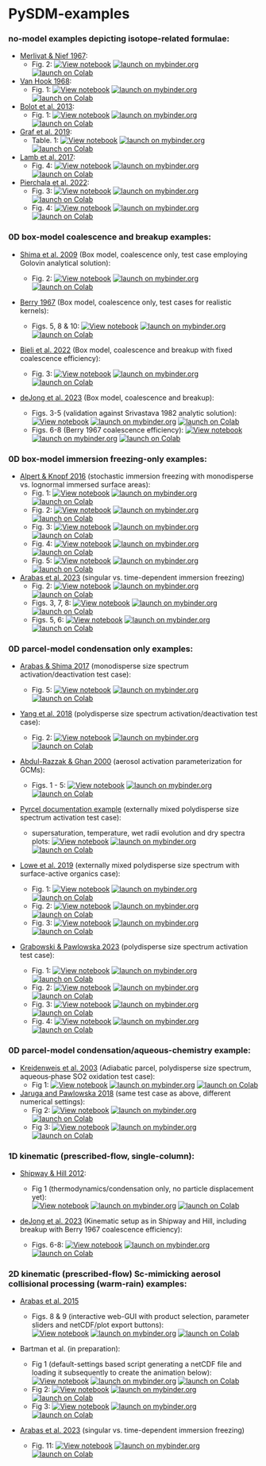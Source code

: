
# PySDM-examples

### no-model examples depicting isotope-related formulae:
- [Merlivat & Nief 1967](https://doi.org/10.3402/tellusa.v19i1.9756):
  - Fig. 2:
      [![View notebook](https://img.shields.io/static/v1?label=render%20on&logo=github&color=87ce3e&message=GitHub)](https://github.com/open-atmos/PySDM/blob/main/examples/PySDM_examples/Merlivat_and_Nief_1967/fig_2.ipynb)
      [![launch on mybinder.org](https://mybinder.org/badge_logo.svg)](https://mybinder.org/v2/gh/open-atmos/PySDM.git/main?urlpath=lab/tree/examples/PySDM_examples/Merlivat_and_Nief_1967/fig_2.ipynb)
      [![launch on Colab](https://colab.research.google.com/assets/colab-badge.svg)](https://colab.research.google.com/github/open-atmos/PySDM/blob/main/examples/PySDM_examples/Merlivat_and_Nief_1967/fig_2.ipynb)    
- [Van Hook 1968](https://doi.org/10.1021/j100850a028):
  - Fig. 1:
      [![View notebook](https://img.shields.io/static/v1?label=render%20on&logo=github&color=87ce3e&message=GitHub)](https://github.com/open-atmos/PySDM/blob/main/examples/PySDM_examples/Van_Hook_1968/fig_1.ipynb)
      [![launch on mybinder.org](https://mybinder.org/badge_logo.svg)](https://mybinder.org/v2/gh/open-atmos/PySDM.git/main?urlpath=lab/tree/examples/PySDM_examples/Van_Hook_1968/fig_1.ipynb)
      [![launch on Colab](https://colab.research.google.com/assets/colab-badge.svg)](https://colab.research.google.com/github/open-atmos/PySDM/blob/main/examples/PySDM_examples/Van_Hook_1968/fig_1.ipynb)    
- [Bolot et al. 2013](http://doi.org/10.5194/acp-13-7903-2013):
  - Fig. 1:
      [![View notebook](https://img.shields.io/static/v1?label=render%20on&logo=github&color=87ce3e&message=GitHub)](https://github.com/open-atmos/PySDM/blob/main/examples/PySDM_examples/Bolot_et_al_2013/fig_1.ipynb)
      [![launch on mybinder.org](https://mybinder.org/badge_logo.svg)](https://mybinder.org/v2/gh/open-atmos/PySDM.git/main?urlpath=lab/tree/examples/PySDM_examples/Bolot_et_al_2013/fig_1.ipynb)
      [![launch on Colab](https://colab.research.google.com/assets/colab-badge.svg)](https://colab.research.google.com/github/open-atmos/PySDM/blob/main/examples/PySDM_examples/Bolot_et_al_2013/fig_1.ipynb)    
- [Graf et al. 2019](https://doi.org/10.5194/acp-19-747-2019):
  - Table. 1:
      [![View notebook](https://img.shields.io/static/v1?label=render%20on&logo=github&color=87ce3e&message=GitHub)](https://github.com/open-atmos/PySDM/blob/main/examples/PySDM_examples/Graf_et_al_2019/Table_1.ipynb)
      [![launch on mybinder.org](https://mybinder.org/badge_logo.svg)](https://mybinder.org/v2/gh/open-atmos/PySDM.git/main?urlpath=lab/tree/examples/PySDM_examples/Graf_et_al_2019/Table_1.ipynb)
      [![launch on Colab](https://colab.research.google.com/assets/colab-badge.svg)](https://colab.research.google.com/github/open-atmos/PySDM/blob/main/examples/PySDM_examples/Graf_et_al_2019/Table_1.ipynb)    
- [Lamb et al. 2017](https://doi.org/10.1073/pnas.1618374114):
  - Fig. 4:
      [![View notebook](https://img.shields.io/static/v1?label=render%20on&logo=github&color=87ce3e&message=GitHub)](https://github.com/open-atmos/PySDM/blob/main/examples/PySDM_examples/Lamb_et_al_2017/Fig_4.ipynb)
      [![launch on mybinder.org](https://mybinder.org/badge_logo.svg)](https://mybinder.org/v2/gh/open-atmos/PySDM.git/main?urlpath=lab/tree/examples/PySDM_examples/Lamb_et_al_2017/Fig_4.ipynb)
      [![launch on Colab](https://colab.research.google.com/assets/colab-badge.svg)](https://colab.research.google.com/github/open-atmos/PySDM/blob/main/examples/PySDM_examples/Graf_et_al_2019/Lamb_et_al_2017/Fig_4.ipynb)    
- [Pierchala et al. 2022](https://doi.org/10.1016/j.gca.2022.01.020):
  - Fig. 3:
      [![View notebook](https://img.shields.io/static/v1?label=render%20on&logo=github&color=87ce3e&message=GitHub)](https://github.com/open-atmos/PySDM/blob/main/examples/PySDM_examples/Pierchala_et_al_2022/fig_3.ipynb)
      [![launch on mybinder.org](https://mybinder.org/badge_logo.svg)](https://mybinder.org/v2/gh/open-atmos/PySDM.git/main?urlpath=lab/tree/examples/PySDM_examples/Pierchala_et_al_2022/fig_3.ipynb)
      [![launch on Colab](https://colab.research.google.com/assets/colab-badge.svg)](https://colab.research.google.com/github/open-atmos/PySDM/blob/main/examples/PySDM_examples/Pierchala_et_al_2022/fig_3.ipynb)    
  - Fig. 4:
      [![View notebook](https://img.shields.io/static/v1?label=render%20on&logo=github&color=87ce3e&message=GitHub)](https://github.com/open-atmos/PySDM/blob/main/examples/PySDM_examples/Pierchala_et_al_2022/fig_4.ipynb)
      [![launch on mybinder.org](https://mybinder.org/badge_logo.svg)](https://mybinder.org/v2/gh/open-atmos/PySDM.git/main?urlpath=lab/tree/examples/PySDM_examples/Pierchala_et_al_2022/fig_4.ipynb)
      [![launch on Colab](https://colab.research.google.com/assets/colab-badge.svg)](https://colab.research.google.com/github/open-atmos/PySDM/blob/main/examples/PySDM_examples/Pierchala_et_al_2022/fig_4.ipynb)    

### 0D box-model coalescence and breakup examples:
- [Shima et al. 2009](http://doi.org/10.1002/qj.441) (Box model, coalescence only, test case employing Golovin analytical solution):
    - Fig. 2:
      [![View notebook](https://img.shields.io/static/v1?label=render%20on&logo=github&color=87ce3e&message=GitHub)](https://github.com/open-atmos/PySDM/blob/main/examples/PySDM_examples/Shima_et_al_2009/fig_2.ipynb)
      [![launch on mybinder.org](https://mybinder.org/badge_logo.svg)](https://mybinder.org/v2/gh/open-atmos/PySDM.git/main?urlpath=lab/tree/examples/PySDM_examples/Shima_et_al_2009/fig_2.ipynb)
      [![launch on Colab](https://colab.research.google.com/assets/colab-badge.svg)](https://colab.research.google.com/github/open-atmos/PySDM/blob/main/examples/PySDM_examples/Shima_et_al_2009/fig_2.ipynb)    

- [Berry 1967](https://doi.org/10.1175/1520-0469(1967)024<0688:CDGBC>2.0.CO;2) (Box model, coalescence only, test cases for realistic kernels):
    - Figs. 5, 8 & 10:
      [![View notebook](https://img.shields.io/static/v1?label=render%20on&logo=github&color=87ce3e&message=GitHub)](https://github.com/open-atmos/PySDM/blob/main/examples/PySDM_examples/Berry_1967/figs_5_8_10.ipynb)
      [![launch on mybinder.org](https://mybinder.org/badge_logo.svg)](https://mybinder.org/v2/gh/open-atmos/PySDM.git/main?urlpath=lab/tree/examples/PySDM_examples/Berry_1967/figs_5_8_10.ipynb)
     [![launch on Colab](https://colab.research.google.com/assets/colab-badge.svg)](https://colab.research.google.com/github/open-atmos/PySDM/blob/main/examples/PySDM_examples/Berry_1967/figs_5_8_10.ipynb)

- [Bieli et al. 2022](https://doi.org/10.1029/2022MS002994) (Box model, coalescence and breakup with fixed coalescence efficiency):
    - Fig. 3:
      [![View notebook](https://img.shields.io/static/v1?label=render%20on&logo=github&color=87ce3e&message=GitHub)](https://github.com/open-atmos/PySDM/blob/main/examples/PySDM_examples/Bieli_et_al_2022/make_fig_3.ipynb)
      [![launch on mybinder.org](https://mybinder.org/badge_logo.svg)](https://mybinder.org/v2/gh/open-atmos/PySDM.git/main?urlpath=lab/tree/examples/PySDM_examples/Bieli_et_al_2022/make_fig_3.ipynb)
      [![launch on Colab](https://colab.research.google.com/assets/colab-badge.svg)](https://colab.research.google.com/github/open-atmos/PySDM/blob/main/examples/PySDM_examples/Bieli_et_al_2022/make_fig_3.ipynb)

- [deJong et al. 2023](https://doi.org/10.5194/gmd-16-4193-2023) (Box model, coalescence and breakup):
    - Figs. 3-5 (validation against Srivastava 1982 analytic solution):
      [![View notebook](https://img.shields.io/static/v1?label=render%20on&logo=github&color=87ce3e&message=GitHub)](https://github.com/open-atmos/PySDM/blob/main/examples/PySDM_examples/deJong_Mackay_at_al_2023/figs_3_4_5.ipynb)
      [![launch on mybinder.org](https://mybinder.org/badge_logo.svg)](https://mybinder.org/v2/gh/open-atmos/PySDM.git/main?urlpath=lab/tree/examples/PySDM_examples/deJong_Mackay_et_al_2023/figs_3_4_5.ipynb)
      [![launch on Colab](https://colab.research.google.com/assets/colab-badge.svg)](https://colab.research.google.com/github/open-atmos/PySDM/blob/main/examples/PySDM_examples/deJong_Mackay_et_al_2023/figs_3_4_5.ipynb)
    - Figs. 6-8 (Berry 1967 coalescence efficiency):
      [![View notebook](https://img.shields.io/static/v1?label=render%20on&logo=github&color=87ce3e&message=GitHub)](https://github.com/open-atmos/PySDM/blob/main/examples/PySDM_examples/deJong_Mackay_at_al_2023/figs_6_7_8.ipynb)
      [![launch on mybinder.org](https://mybinder.org/badge_logo.svg)](https://mybinder.org/v2/gh/open-atmos/PySDM.git/main?urlpath=lab/tree/examples/PySDM_examples/deJong_Mackay_et_al_2023/figs_6_7_8.ipynb)
      [![launch on Colab](https://colab.research.google.com/assets/colab-badge.svg)](https://colab.research.google.com/github/open-atmos/PySDM/blob/main/examples/PySDM_examples/deJong_Mackay_et_al_2023/figs_6_7_8.ipynb)

### 0D box-model immersion freezing-only examples:
- [Alpert & Knopf 2016](https://doi.org/10.5194/acp-16-2083-2016) (stochastic immersion freezing with monodisperse vs. lognormal immersed surface areas):
  - Fig. 1:
      [![View notebook](https://img.shields.io/static/v1?label=render%20on&logo=github&color=87ce3e&message=GitHub)](https://github.com/open-atmos/PySDM/blob/main/examples/PySDM_examples/Alpert_and_Knopf_2016/fig_1.ipynb)
      [![launch on mybinder.org](https://mybinder.org/badge_logo.svg)](https://mybinder.org/v2/gh/open-atmos/PySDM.git/main?urlpath=lab/tree/examples/PySDM_examples/Alpert_and_Knopf_2016/fig_1.ipynb)
      [![launch on Colab](https://colab.research.google.com/assets/colab-badge.svg)](https://colab.research.google.com/github/open-atmos/PySDM/blob/main/examples/PySDM_examples/Alpert_and_Knopf_2016/fig_1.ipynb)    
  - Fig. 2:
      [![View notebook](https://img.shields.io/static/v1?label=render%20on&logo=github&color=87ce3e&message=GitHub)](https://github.com/open-atmos/PySDM/blob/main/examples/PySDM_examples/Alpert_and_Knopf_2016/fig_2.ipynb)
      [![launch on mybinder.org](https://mybinder.org/badge_logo.svg)](https://mybinder.org/v2/gh/open-atmos/PySDM.git/main?urlpath=lab/tree/examples/PySDM_examples/Alpert_and_Knopf_2016/fig_2.ipynb)
      [![launch on Colab](https://colab.research.google.com/assets/colab-badge.svg)](https://colab.research.google.com/github/open-atmos/PySDM/blob/main/examples/PySDM_examples/Alpert_and_Knopf_2016/fig_2.ipynb)    
  - Fig. 3:
      [![View notebook](https://img.shields.io/static/v1?label=render%20on&logo=github&color=87ce3e&message=GitHub)](https://github.com/open-atmos/PySDM/blob/main/examples/PySDM_examples/Alpert_and_Knopf_2016/fig_3.ipynb)
      [![launch on mybinder.org](https://mybinder.org/badge_logo.svg)](https://mybinder.org/v2/gh/open-atmos/PySDM.git/main?urlpath=lab/tree/examples/PySDM_examples/Alpert_and_Knopf_2016/fig_3.ipynb)
      [![launch on Colab](https://colab.research.google.com/assets/colab-badge.svg)](https://colab.research.google.com/github/open-atmos/PySDM/blob/main/examples/PySDM_examples/Alpert_and_Knopf_2016/fig_3.ipynb)    
  - Fig. 4: 
      [![View notebook](https://img.shields.io/static/v1?label=render%20on&logo=github&color=87ce3e&message=GitHub)](https://github.com/open-atmos/PySDM/blob/main/examples/PySDM_examples/Alpert_and_Knopf_2016/fig_4.ipynb)
      [![launch on mybinder.org](https://mybinder.org/badge_logo.svg)](https://mybinder.org/v2/gh/open-atmos/PySDM.git/main?urlpath=lab/tree/examples/PySDM_examples/Alpert_and_Knopf_2016/fig_4.ipynb)
      [![launch on Colab](https://colab.research.google.com/assets/colab-badge.svg)](https://colab.research.google.com/github/open-atmos/PySDM/blob/main/examples/PySDM_examples/Alpert_and_Knopf_2016/fig_4.ipynb)    
  - Fig. 5:
      [![View notebook](https://img.shields.io/static/v1?label=render%20on&logo=github&color=87ce3e&message=GitHub)](https://github.com/open-atmos/PySDM/blob/main/examples/PySDM_examples/Alpert_and_Knopf_2016/fig_5.ipynb)
      [![launch on mybinder.org](https://mybinder.org/badge_logo.svg)](https://mybinder.org/v2/gh/open-atmos/PySDM.git/main?urlpath=lab/tree/examples/PySDM_examples/Alpert_and_Knopf_2016/fig_5.ipynb)
      [![launch on Colab](https://colab.research.google.com/assets/colab-badge.svg)](https://colab.research.google.com/github/open-atmos/PySDM/blob/main/examples/PySDM_examples/Alpert_and_Knopf_2016/fig_5.ipynb)    
- [Arabas et al. 2023](https://doi.org/10.48550/arXiv.2308.05015) (singular vs. time-dependent immersion freezing)
  - Fig. 2:
      [![View notebook](https://img.shields.io/static/v1?label=render%20on&logo=github&color=87ce3e&message=GitHub)](https://github.com/open-atmos/PySDM/blob/main/examples/PySDM_examples/Arabas_et_al_2023/fig_2.ipynb)
      [![launch on mybinder.org](https://mybinder.org/badge_logo.svg)](https://mybinder.org/v2/gh/open-atmos/PySDM.git/main?urlpath=lab/tree/examples/PySDM_examples/Arabas_et_al_2023/fig_2.ipynb)
      [![launch on Colab](https://colab.research.google.com/assets/colab-badge.svg)](https://colab.research.google.com/github/open-atmos/PySDM/blob/main/examples/PySDM_examples/Arabas_et_al_2023/fig_2.ipynb)    
  - Figs. 3, 7, 8:
      [![View notebook](https://img.shields.io/static/v1?label=render%20on&logo=github&color=87ce3e&message=GitHub)](https://github.com/open-atmos/PySDM/blob/main/examples/PySDM_examples/Arabas_et_al_2023/figs_3_and_7_and_8.ipynb)
      [![launch on mybinder.org](https://mybinder.org/badge_logo.svg)](https://mybinder.org/v2/gh/open-atmos/PySDM.git/main?urlpath=lab/tree/examples/PySDM_examples/Arabas_et_al_2023/figs_3_and_7_and_8.ipynb)
      [![launch on Colab](https://colab.research.google.com/assets/colab-badge.svg)](https://colab.research.google.com/github/open-atmos/PySDM/blob/main/examples/PySDM_examples/Arabas_et_al_2023/figs_3_and_7_and_8.ipynb)    
  - Figs. 5, 6:
      [![View notebook](https://img.shields.io/static/v1?label=render%20on&logo=github&color=87ce3e&message=GitHub)](https://github.com/open-atmos/PySDM/blob/main/examples/PySDM_examples/Arabas_et_al_2023/figs_5_and_6.ipynb)
      [![launch on mybinder.org](https://mybinder.org/badge_logo.svg)](https://mybinder.org/v2/gh/open-atmos/PySDM.git/main?urlpath=lab/tree/examples/PySDM_examples/Arabas_et_al_2023/figs_5_and_6.ipynb)
      [![launch on Colab](https://colab.research.google.com/assets/colab-badge.svg)](https://colab.research.google.com/github/open-atmos/PySDM/blob/main/examples/PySDM_examples/Arabas_et_al_2023/figs_5_and_6.ipynb)    
  
### 0D parcel-model condensation only examples:
- [Arabas & Shima 2017](http://dx.doi.org/10.5194/npg-24-535-2017) (monodisperse size spectrum activation/deactivation test case):
  - Fig. 5:
    [![View notebook](https://img.shields.io/static/v1?label=render%20on&logo=github&color=87ce3e&message=GitHub)](https://github.com/open-atmos/PySDM/blob/main/examples/PySDM_examples/Arabas_and_Shima_2017/fig_5.ipynb)
    [![launch on mybinder.org](https://mybinder.org/badge_logo.svg)](https://mybinder.org/v2/gh/open-atmos/PySDM.git/main?urlpath=lab/tree/examples/PySDM_examples/Arabas_and_Shima_2017/fig_5.ipynb)
    [![launch on Colab](https://colab.research.google.com/assets/colab-badge.svg)](https://colab.research.google.com/github/open-atmos/PySDM/blob/main/examples/PySDM_examples/Arabas_and_Shima_2017/fig_5.ipynb)    
  
- [Yang et al. 2018](https://doi.org/10.5194/acp-18-7313-2018) (polydisperse size spectrum activation/deactivation test case):
  - Fig. 2:
    [![View notebook](https://img.shields.io/static/v1?label=render%20on&logo=github&color=87ce3e&message=GitHub)](https://github.com/open-atmos/PySDM/blob/main/examples/PySDM_examples/Yang_et_al_2018/fig_2.ipynb)
    [![launch on mybinder.org](https://mybinder.org/badge_logo.svg)](https://mybinder.org/v2/gh/open-atmos/PySDM.git/main?urlpath=lab/tree/examples/PySDM_examples/Yang_et_al_2018/fig_2.ipynb)
    [![launch on Colab](https://colab.research.google.com/assets/colab-badge.svg)](https://colab.research.google.com/github/open-atmos/PySDM/blob/main/examples/PySDM_examples/Yang_et_al_2018/fig_2.ipynb)

- [Abdul-Razzak & Ghan 2000](http://doi.wiley.com/10.1029/1999JD901161) (aerosol activation parameterization for GCMs):
  - Figs. 1 - 5:
    [![View notebook](https://img.shields.io/static/v1?label=render%20on&logo=github&color=87ce3e&message=GitHub)](https://github.com/open-atmos/PySDM/blob/main/examples/PySDM_examples/Abdul_Razzak_Ghan_2000/figs1-5.ipynb)
    [![launch on mybinder.org](https://mybinder.org/badge_logo.svg)](https://mybinder.org/v2/gh/open-atmos/PySDM.git/main?urlpath=lab/tree/examples/PySDM_examples/Abdul_Razzak_Ghan_2000/figs1-5.ipynb)
    [![launch on Colab](https://colab.research.google.com/assets/colab-badge.svg)](https://colab.research.google.com/github/open-atmos/PySDM/blob/main/examples/PySDM_examples/Abdul_Razzak_Ghan_2000/figs1-5.ipynb)

- [Pyrcel documentation example](https://pyrcel.readthedocs.io/en/latest/examples/basic_run.html) (externally mixed polydisperse size spectrum activation test case):
  - supersaturation, temperature, wet radii evolution and dry spectra plots:
    [![View notebook](https://img.shields.io/static/v1?label=render%20on&logo=github&color=87ce3e&message=GitHub)](https://github.com/open-atmos/PySDM/blob/main/examples/PySDM_examples/Pyrcel/example_basic_run.ipynb)
    [![launch on mybinder.org](https://mybinder.org/badge_logo.svg)](https://mybinder.org/v2/gh/open-atmos/PySDM.git/main?urlpath=lab/tree/examples/PySDM_examples/Pyrcel/example_basic_run.ipynb)
    [![launch on Colab](https://colab.research.google.com/assets/colab-badge.svg)](https://colab.research.google.com/github/open-atmos/PySDM/blob/main/examples/PySDM_examples/Pyrcel/example_basic_run.ipynb)

- [Lowe et al. 2019](https://doi.org/10.1038/s41467-019-12982-0) (externally mixed polydisperse size spectrum with surface-active organics case):
  - Fig. 1: 
    [![View notebook](https://img.shields.io/static/v1?label=render%20on&logo=github&color=87ce3e&message=GitHub)](https://github.com/open-atmos/PySDM/blob/main/examples/PySDM_examples/Lowe_et_al_2019/fig_1.ipynb)
    [![launch on mybinder.org](https://mybinder.org/badge_logo.svg)](https://mybinder.org/v2/gh/open-atmos/PySDM.git/main?urlpath=lab/tree/examples/PySDM_examples/Lowe_et_al_2019/fig_1.ipynb)
    [![launch on Colab](https://colab.research.google.com/assets/colab-badge.svg)](https://colab.research.google.com/github/open-atmos/PySDM/blob/main/examples/PySDM_examples/Lowe_et_al_2019/fig_1.ipynb)
  - Fig. 2:
    [![View notebook](https://img.shields.io/static/v1?label=render%20on&logo=github&color=87ce3e&message=GitHub)](https://github.com/open-atmos/PySDM/blob/main/examples/PySDM_examples/Lowe_et_al_2019/fig_2.ipynb)
    [![launch on mybinder.org](https://mybinder.org/badge_logo.svg)](https://mybinder.org/v2/gh/open-atmos/PySDM.git/main?urlpath=lab/tree/examples/PySDM_examples/Lowe_et_al_2019/fig_2.ipynb)
    [![launch on Colab](https://colab.research.google.com/assets/colab-badge.svg)](https://colab.research.google.com/github/open-atmos/PySDM/blob/main/examples/PySDM_examples/Lowe_et_al_2019/fig_2.ipynb)
  - Fig. 3:
    [![View notebook](https://img.shields.io/static/v1?label=render%20on&logo=github&color=87ce3e&message=GitHub)](https://github.com/open-atmos/PySDM/blob/main/examples/PySDM_examples/Lowe_et_al_2019/fig_3.ipynb)
    [![launch on mybinder.org](https://mybinder.org/badge_logo.svg)](https://mybinder.org/v2/gh/open-atmos/PySDM.git/main?urlpath=lab/tree/examples/PySDM_examples/Lowe_et_al_2019/fig_3.ipynb)
    [![launch on Colab](https://colab.research.google.com/assets/colab-badge.svg)](https://colab.research.google.com/github/open-atmos/PySDM/blob/main/examples/PySDM_examples/Lowe_et_al_2019/fig_3.ipynb)

- [Grabowski & Pawlowska 2023](https://doi.org/10.1029/2022GL101917) (polydisperse size spectrum activation test case):
  - Fig. 1:
    [![View notebook](https://img.shields.io/static/v1?label=render%20on&logo=github&color=87ce3e&message=GitHub)](https://github.com/open-atmos/PySDM/blob/main/examples/PySDM_examples/Grabowski_and_Pawlowska_2023/figure_1.ipynb)
    [![launch on mybinder.org](https://mybinder.org/badge_logo.svg)](https://mybinder.org/v2/gh/open-atmos/PySDM.git/main?urlpath=lab/tree/examples/PySDM_examples/Grabowski_and_Pawlowska_2023/figure_1.ipynb)
    [![launch on Colab](https://colab.research.google.com/assets/colab-badge.svg)](https://colab.research.google.com/github/open-atmos/PySDM/blob/main/examples/PySDM_examples/Grabowski_and_Pawlowska_2023/figure_1.ipynb)   
  - Fig. 2:
    [![View notebook](https://img.shields.io/static/v1?label=render%20on&logo=github&color=87ce3e&message=GitHub)](https://github.com/open-atmos/PySDM/blob/main/examples/PySDM_examples/Grabowski_and_Pawlowska_2023/figure_2.ipynb)
    [![launch on mybinder.org](https://mybinder.org/badge_logo.svg)](https://mybinder.org/v2/gh/open-atmos/PySDM.git/main?urlpath=lab/tree/examples/PySDM_examples/Grabowski_and_Pawlowska_2023/figure_2.ipynb)
    [![launch on Colab](https://colab.research.google.com/assets/colab-badge.svg)](https://colab.research.google.com/github/open-atmos/PySDM/blob/main/examples/PySDM_examples/Grabowski_and_Pawlowska_2023/figure_2.ipynb)   
  - Fig. 3:
    [![View notebook](https://img.shields.io/static/v1?label=render%20on&logo=github&color=87ce3e&message=GitHub)](https://github.com/open-atmos/PySDM/blob/main/examples/PySDM_examples/Grabowski_and_Pawlowska_2023/figure_3.ipynb)
    [![launch on mybinder.org](https://mybinder.org/badge_logo.svg)](https://mybinder.org/v2/gh/open-atmos/PySDM.git/main?urlpath=examples/PySDM_examples/Grabowski_and_Pawlowska_2023/figure_3.ipynb)
    [![launch on Colab](https://colab.research.google.com/assets/colab-badge.svg)](https://colab.research.google.com/github/open-atmos/PySDM/blob/main/examples/PySDM_examples/Grabowski_and_Pawlowska_2023/figure_3.ipynb)   
  - Fig. 4:
    [![View notebook](https://img.shields.io/static/v1?label=render%20on&logo=github&color=87ce3e&message=GitHub)](https://github.com/open-atmos/PySDM/blob/main/examples/PySDM_examples/Grabowski_and_Pawlowska_2023/figure_4.ipynb)
    [![launch on mybinder.org](https://mybinder.org/badge_logo.svg)](https://mybinder.org/v2/gh/open-atmos/PySDM.git/main?urlpath=examples/PySDM_examples/Grabowski_and_Pawlowska_2023/figure_4.ipynb)
    [![launch on Colab](https://colab.research.google.com/assets/colab-badge.svg)](https://colab.research.google.com/github/open-atmos/PySDM/blob/main/examples/PySDM_examples/Grabowski_and_Pawlowska_2023/figure_4.ipynb)   

### 0D parcel-model condensation/aqueous-chemistry example:
- [Kreidenweis et al. 2003](https://doi.org/10.1029/2002JD002697) (Adiabatic parcel, polydisperse size spectrum, aqueous‐phase SO2 oxidation test case):
  - Fig 1:
    [![View notebook](https://img.shields.io/static/v1?label=render%20on&logo=github&color=87ce3e&message=GitHub)](https://github.com/open-atmos/PySDM/blob/main/examples/PySDM_examples/Kreidenweis_et_al_2003/fig_1.ipynb)
    [![launch on mybinder.org](https://mybinder.org/badge_logo.svg)](https://mybinder.org/v2/gh/open-atmos/PySDM.git/main?urlpath=lab/tree/examples/PySDM_examples/Kreidenweis_et_al_2003/fig_1.ipynb)
    [![launch on Colab](https://colab.research.google.com/assets/colab-badge.svg)](https://colab.research.google.com/github/open-atmos/PySDM/blob/main/examples/PySDM_examples/Kreidenweis_et_al_2003/fig_1.ipynb)
- [Jaruga and Pawlowska 2018](https://doi.org/10.5194/gmd-11-3623-2018) (same test case as above, different numerical settings):
  - Fig 2:
    [![View notebook](https://img.shields.io/static/v1?label=render%20on&logo=github&color=87ce3e&message=GitHub)](https://github.com/open-atmos/PySDM/blob/main/examples/PySDM_examples/Jaruga_and_Pawlowska_2018/fig_2.ipynb)
    [![launch on mybinder.org](https://mybinder.org/badge_logo.svg)](https://mybinder.org/v2/gh/open-atmos/PySDM.git/main?urlpath=lab/tree/examples/PySDM_examples/Jaruga_and_Pawlowska_2018/fig_2.ipynb)
    [![launch on Colab](https://colab.research.google.com/assets/colab-badge.svg)](https://colab.research.google.com/github/open-atmos/PySDM/blob/main/examples/PySDM_examples/Jaruga_and_Pawlowska_2018/fig_2.ipynb)    
  - Fig 3:
    [![View notebook](https://img.shields.io/static/v1?label=render%20on&logo=github&color=87ce3e&message=GitHub)](https://github.com/open-atmos/PySDM/blob/main/examples/PySDM_examples/Jaruga_and_Pawlowska_2018/fig_3.ipynb)
    [![launch on mybinder.org](https://mybinder.org/badge_logo.svg)](https://mybinder.org/v2/gh/open-atmos/PySDM.git/main?urlpath=lab/tree/examples/PySDM_examples/Jaruga_and_Pawlowska_2018/fig_3.ipynb)
    [![launch on Colab](https://colab.research.google.com/assets/colab-badge.svg)](https://colab.research.google.com/github/open-atmos/PySDM/blob/main/examples/PySDM_examples/Jaruga_and_Pawlowska_2018/fig_3.ipynb)  

### 1D kinematic (prescribed-flow, single-column):  
- [Shipway & Hill 2012](https://doi.org/10.1002/qj.1913):
  - Fig 1 (thermodynamics/condensation only, no particle displacement yet):   
    [![View notebook](https://img.shields.io/static/v1?label=render%20on&logo=github&color=87ce3e&message=GitHub)](https://github.com/open-atmos/PySDM/blob/main/examples/PySDM_examples/Shipway_and_Hill_2012/fig_1.ipynb)
    [![launch on mybinder.org](https://mybinder.org/badge_logo.svg)](https://mybinder.org/v2/gh/open-atmos/PySDM.git/main?urlpath=lab/tree/examples/PySDM_examples/Shipway_and_Hill_2012/fig_1.ipynb)
    [![launch on Colab](https://colab.research.google.com/assets/colab-badge.svg)](https://colab.research.google.com/github/open-atmos/PySDM/blob/main/examples/PySDM_examples/Shipway_and_Hill_2012/fig_1.ipynb)

- [deJong et al. 2023](https://doi.org/10.5194/gmd-16-4193-2023) (Kinematic setup as in Shipway and Hill, including breakup with Berry 1967 coalescence efficiency):
    - Figs. 6-8:
      [![View notebook](https://img.shields.io/static/v1?label=render%20on&logo=github&color=87ce3e&message=GitHub)](https://github.com/open-atmos/PySDM/blob/main/examples/PySDM_examples/deJong_Mackay_et_al_2023/figs_10_11_12_13.ipynb)
      [![launch on mybinder.org](https://mybinder.org/badge_logo.svg)](https://mybinder.org/v2/gh/open-atmos/PySDM.git/main?urlpath=lab/tree/examples/PySDM_examples/deJong_Mackay_et_al_2023/figs_10_11_12_13.ipynb)
      [![launch on Colab](https://colab.research.google.com/assets/colab-badge.svg)](https://colab.research.google.com/github/open-atmos/PySDM/blob/main/examples/PySDM_examples/deJong_Mackay_et_al_2023/figs_10_11_12_13.ipynb)

### 2D kinematic (prescribed-flow) Sc-mimicking aerosol collisional processing (warm-rain) examples:
- [Arabas et al. 2015](https://doi.org/10.5194/gmd-8-1677-2015) 
  - Figs. 8 & 9 (interactive web-GUI with product selection, parameter sliders and netCDF/plot export buttons):    
    [![View notebook](https://img.shields.io/static/v1?label=render%20on&logo=github&color=87ce3e&message=GitHub)](https://github.com/open-atmos/PySDM/blob/main/examples/PySDM_examples/Arabas_et_al_2015/gui.ipynb)
    [![launch on mybinder.org](https://mybinder.org/badge_logo.svg)](https://mybinder.org/v2/gh/open-atmos/PySDM.git/main?urlpath=lab/tree/examples/PySDM_examples/Arabas_et_al_2015/gui.ipynb)
    [![launch on Colab](https://colab.research.google.com/assets/colab-badge.svg)](https://colab.research.google.com/github/open-atmos/PySDM/blob/main/examples/PySDM_examples/Arabas_et_al_2015/gui.ipynb)       
  
- Bartman et al. (in preparation):
  - Fig 1 (default-settings based script generating a netCDF file and loading it subsequently to create the animation below):    
    [![View notebook](https://img.shields.io/static/v1?label=render%20on&logo=github&color=87ce3e&message=GitHub)](https://github.com/open-atmos/PySDM/blob/main/examples/PySDM_examples/Bartman_et_al_2021/demo.ipynb)
    [![launch on mybinder.org](https://mybinder.org/badge_logo.svg)](https://mybinder.org/v2/gh/open-atmos/PySDM.git/main?urlpath=lab/tree/examples/PySDM_examples/Bartman_et_al_2021/demo.ipynb)
    [![launch on Colab](https://colab.research.google.com/assets/colab-badge.svg)](https://colab.research.google.com/github/open-atmos/PySDM/blob/main/examples/PySDM_examples/Bartman_et_al_2021/demo.ipynb)       
  - Fig 2:
    [![View notebook](https://img.shields.io/static/v1?label=render%20on&logo=github&color=87ce3e&message=GitHub)](https://github.com/open-atmos/PySDM/blob/main/examples/PySDM_examples/Bartman_et_al_2021/demo_fig2.ipynb)
    [![launch on mybinder.org](https://mybinder.org/badge_logo.svg)](https://mybinder.org/v2/gh/open-atmos/PySDM.git/main?urlpath=lab/tree/examples/PySDM_examples/Bartman_et_al_2021/demo_fig2.ipynb)
    [![launch on Colab](https://colab.research.google.com/assets/colab-badge.svg)](https://colab.research.google.com/github/open-atmos/PySDM/blob/main/examples/PySDM_examples/Bartman_et_al_2021/demo_fig2.ipynb)
  - Fig 3:
    [![View notebook](https://img.shields.io/static/v1?label=render%20on&logo=github&color=87ce3e&message=GitHub)](https://github.com/open-atmos/PySDM/blob/main/examples/PySDM_examples/Bartman_et_al_2021/demo_fig3.ipynb)
    [![launch on mybinder.org](https://mybinder.org/badge_logo.svg)](https://mybinder.org/v2/gh/open-atmos/PySDM.git/main?urlpath=lab/tree/examples/PySDM_examples/Bartman_et_al_2021/demo_fig3.ipynb)
    [![launch on Colab](https://colab.research.google.com/assets/colab-badge.svg)](https://colab.research.google.com/github/open-atmos/PySDM/blob/main/examples/PySDM_examples/Bartman_et_al_2021/demo_fig3.ipynb)       

- [Arabas et al. 2023](https://doi.org/10.48550/arXiv.2308.05015) (singular vs. time-dependent immersion freezing)
  - Fig. 11:
    [![View notebook](https://img.shields.io/static/v1?label=render%20on&logo=github&color=87ce3e&message=GitHub)](https://github.com/open-atmos/PySDM/blob/main/examples/PySDM_examples/Arabas_et_al_2023/fig_11.ipynb)
    [![launch on mybinder.org](https://mybinder.org/badge_logo.svg)](https://mybinder.org/v2/gh/open-atmos/PySDM.git/main?urlpath=lab/tree/examples/PySDM_examples/Arabas_et_al_2023/fig_11.ipynb)
    [![launch on Colab](https://colab.research.google.com/assets/colab-badge.svg)](https://colab.research.google.com/github/open-atmos/PySDM/blob/main/examples/PySDM_examples/Arabas_et_al_2023/fig_11.ipynb)    

